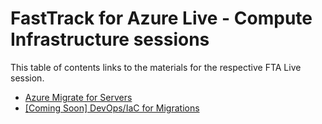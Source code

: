 # FastTrack for Azure Live - Compute Infrastructure sessions

This table of contents links to the materials for the respective FTA Live session.

- [Azure Migrate for Servers](server-migration/readme.md)
- [[Coming Soon] DevOps/IaC for Migrations](./devops-iac-migration/readme.md)
